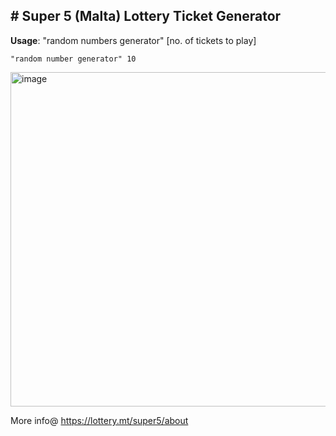## # Super 5 (Malta) Lottery Ticket Generator

**Usage**: "random numbers generator" [no. of tickets to play]

`"random number generator" 10`

<img width="535" alt="image" src="https://github.com/user-attachments/assets/3b6f1796-afec-4fe8-af33-712f4047a996">

More info@ https://lottery.mt/super5/about


